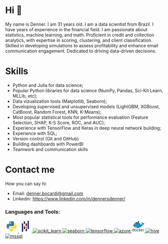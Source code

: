 # Hi 👋

My name is Denner. I am 31 years old. I am a data scientist from Brazil. I have years of experience in the financial field. I am passionate about statistics, machine learning, and math. Proficient in credit and collection analytics, with expertise in scoring, clustering, and client classification. Skilled in developing simulations to assess profitability and enhance email communication engagement. Dedicated to driving data-driven decisions. 

# Skills
- Python and Julia for data science;
- Popular Python libraries for data science (NumPy, Pandas, Sci-Kit Learn, MLLib, etc);
- Data vizualization tools (Matplotlib, Seaborn);
- Developing supervised and unsupervised models (LightGBM, XGBoost, CatBoost, Random Forest, KNN, K-Means);
- Most popular statistical tools for performance evaluation (Feature Selection, SHAP, K-S Score, ROC, and AUC);
- Experience with TensorFlow and Keras in deep neural network building; 
- Experience with SQL;
- Version control (Git and GitHub)
- Building dashboards with PowerBI
- Teamwork and communication skills 

# Contact me
How you can say hi:
 - Email: denner.bocardi@gmail.com
 - Linkedin: https://www.linkedin.com/in/dennersdenner/




<h3 align="left">Languages and Tools:</h3>
<p align="left">  <a href="https://www.python.org" target="_blank" rel="noreferrer"> <img src="https://raw.githubusercontent.com/devicons/devicon/master/icons/python/python-original.svg" alt="python" width="40" height="40"/> </a> <a href="https://pandas.pydata.org/" target="_blank" rel="noreferrer"> <img src="https://raw.githubusercontent.com/devicons/devicon/2ae2a900d2f041da66e950e4d48052658d850630/icons/pandas/pandas-original.svg" alt="pandas" width="40" height="40"/> </a> <a href="https://scikit-learn.org/" target="_blank" rel="noreferrer"> <img src="https://upload.wikimedia.org/wikipedia/commons/0/05/Scikit_learn_logo_small.svg" alt="scikit_learn" width="40" height="40"/> </a> <a href="https://seaborn.pydata.org/" target="_blank" rel="noreferrer"> <img src="https://seaborn.pydata.org/_images/logo-mark-lightbg.svg" alt="seaborn" width="40" height="40"/> </a> <a href="https://www.tensorflow.org" target="_blank" rel="noreferrer"> <img src="https://www.vectorlogo.zone/logos/tensorflow/tensorflow-icon.svg" alt="tensorflow" width="40" height="40"/> </a><a href="https://azure.microsoft.com/en-in/" target="_blank" rel="noreferrer"> <img src="https://www.vectorlogo.zone/logos/microsoft_azure/microsoft_azure-icon.svg" alt="azure" width="40" height="40"/> </a><a href="https://www.docker.com/" target="_blank" rel="noreferrer"> <img src="https://raw.githubusercontent.com/devicons/devicon/master/icons/docker/docker-original-wordmark.svg" alt="docker" width="40" height="40"/> </a><a href="https://hive.apache.org/" target="_blank" rel="noreferrer"> <img src="https://www.vectorlogo.zone/logos/apache_hive/apache_hive-icon.svg" alt="hive" width="40" height="40"/> </a> <a href="https://www.microsoft.com/en-us/sql-server" target="_blank" rel="noreferrer"> <img src="https://www.svgrepo.com/show/303229/microsoft-sql-server-logo.svg" alt="mssql" width="40" height="40"/> </a>
